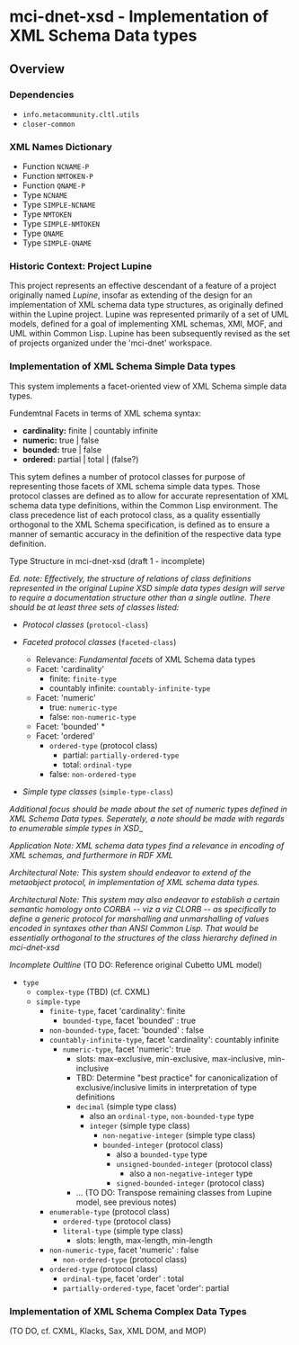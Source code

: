 mci-dnet-xsd - Implementation of XML Schema Data types
======================================================

## Overview

### Dependencies

* `info.metacommunity.cltl.utils`
* `closer-common`

### XML Names Dictionary

* Function `NCNAME-P`
* Function `NMTOKEN-P`
* Function `QNAME-P`
* Type `NCNAME`
* Type `SIMPLE-NCNAME`
* Type `NMTOKEN`
* Type `SIMPLE-NMTOKEN`
* Type `QNAME`
* Type `SIMPLE-QNAME`


### Historic Context: Project Lupine

This project represents an effective descendant of a feature of a
project originally named _Lupine_, insofar as extending of the design
for an implementation of XML schema data type structures, as
originally defined within the Lupine project. Lupine was represented
primarily of a set of UML models, defined for a goal of implementing
XML schemas, XMI, MOF, and UML within Common Lisp. Lupine has been
subsequently revised as the set of projects organized under the
'mci-dnet' workspace. 

### Implementation of XML Schema Simple Data types

This system implements a facet-oriented view of XML Schema simple data
types.

Fundemtnal Facets in terms of XML schema syntax:

* **cardinality:** finite | countably infinite
* **numeric:** true | false
* **bounded:** true | false
* **ordered:** partial | total | (false?)

This sytem defines a number of protocol classes for purpose of
representing those facets of XML schema simple data types. Those
protocol classes are defined as to allow for accurate representation of
XML schema data type definitions, within the Common Lisp
environment. The class precedence list of each protocol class, as a
quality essentially orthogonal to the XML Schema specification, is 
defined as to ensure a manner of semantic accuracy in the definition
of the respective data type definition.


Type Structure in mci-dnet-xsd (draft 1 - incomplete)

_Ed. note: Effectively, the structure of relations of class
definitions represented in the original Lupine  XSD simple data types
design will serve to require a documentation structure other than a
single outline. There should be at least three sets of classes listed:_

* _Protocol classes_ (`protocol-class`)
* _Faceted protocol classes_ (`faceted-class`)
    * Relevance: _Fundamental facets_ of XML Schema data types
    * Facet: 'cardinality' 
        * finite: `finite-type` 
        * countably infinite: `countably-infinite-type`
    * Facet: 'numeric'
        * true: `numeric-type`
        * false: `non-numeric-type`
    * Facet: 'bounded'
        * 
    * Facet: 'ordered'
        * `ordered-type` (protocol class)
            * partial: `partially-ordered-type`
            * total: `ordinal-type`
        * false: `non-ordered-type`


* _Simple type classes_ (`simple-type-class`)

_Additional focus should be made about the set of numeric types
defined in XML Schema Data types. Seperately, a note should be made
with regards to enumerable simple types in XSD__

_Application Note: XML schema data types find a relevance in encoding
of XML schemas, and furthermore in RDF XML_

_Architectural Note: This system should endeavor to extend of the
metaobject protocol, in implementation of XML schema data types._

_Architectural Note: This system may also endeavor to establish a
certain semantic homology onto CORBA -- viz a viz CLORB -- as
specifically to define a  generic protocol for marshalling and
unmarshalling of values encoded in syntaxes other than ANSI Common
Lisp. That would be essentially orthogonal to the structures of the
class hierarchy defined in mci-dnet-xsd_


_Incomplete Oultline_ (TO DO: Reference original Cubetto UML model)

* `type`
    * `complex-type` (TBD) (cf. CXML)
    * `simple-type`
        * `finite-type`, facet 'cardinality': finite
            * `bounded-type`, facet 'bounded' : true
        * `non-bounded-type`, facet: 'bounded' : false
        * `countably-infinite-type`, facet 'cardinality': countably infinite
            * `numeric-type`, facet 'numeric': true
                * slots: max-exclusive, min-exclusive, max-inclusive, min-inclusive
                * TBD: Determine "best practice" for canonicalization of exclusive/inclusive limits in interpretation of type definitions
                * `decimal` (simple type class)
                    * also an `ordinal-type`, `non-bounded-type` type
                    * `integer` (simple type class)
                        * `non-negative-integer` (simple type class)
                        * `bounded-integer` (protocol class)
                            * also a `bounded-type` type
                            * `unsigned-bounded-integer` (protocol class)
                                * also a `non-negative-integer` type
                            * `signed-bounded-integer` (protocol class)
               *  ... (TO DO: Transpose remaining classes from Lupine model, see previous notes)
        * `enumerable-type` (protocol class)
            * `ordered-type` (protocol class)
            * `literal-type` (simple type class)
                * slots: length, max-length, min-length
        * `non-numeric-type`, facet 'numeric' : false
            * `non-ordered-type` (protocol class)
        * `ordered-type` (protocol class)
            * `ordinal-type`, facet 'order' : total
            * `partially-ordered-type`, facet 'order': partial

### Implementation of XML Schema Complex Data Types

(TO DO, cf. CXML, Klacks, Sax, XML DOM, and MOP)
